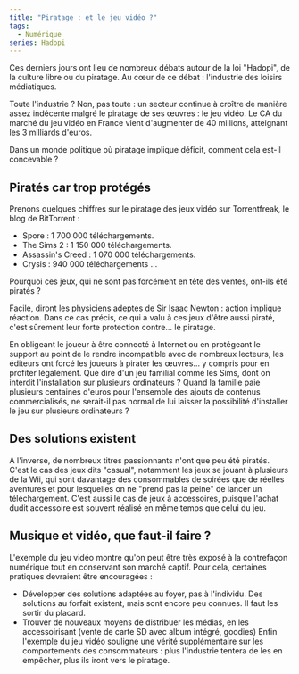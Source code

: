 ```yaml
---
title: "Piratage : et le jeu vidéo ?"
tags:
  - Numérique
series: Hadopi
---
```


Ces derniers jours ont lieu de nombreux débats autour de la loi "Hadopi", de la culture libre ou du piratage. Au cœur de ce débat&nbsp;: l'industrie des loisirs médiatiques.

Toute l'industrie&nbsp;? Non, pas toute&nbsp;: un secteur continue à croître de manière assez indécente malgré le piratage de ses œuvres&nbsp;: le jeu vidéo. Le CA du marché du jeu vidéo en France vient d'augmenter de 40 millions, atteignant les 3 milliards d'euros.

Dans un monde politique où piratage implique déficit, comment cela est-il concevable&nbsp;?

## Piratés car trop protégés

Prenons quelques chiffres sur le piratage des jeux vidéo sur Torrentfreak, le blog de BitTorrent&nbsp;:
- Spore&nbsp;: 1 700 000 téléchargements.
- The Sims 2&nbsp;: 1 150 000 téléchargements.
- Assassin's Creed&nbsp;: 1 070 000 téléchargements.
- Crysis&nbsp;: 940 000 téléchargements
…

Pourquoi ces jeux, qui ne sont pas forcément en tête des ventes, ont-ils été piratés&nbsp;?

Facile, diront les physiciens adeptes de Sir Isaac Newton&nbsp;: action implique réaction. Dans ce cas précis, ce qui a valu à ces jeux d'être aussi piraté, c'est sûrement leur forte protection contre… le piratage.

En obligeant le joueur à être connecté à Internet ou en protégeant le support au point de le rendre incompatible avec de nombreux lecteurs, les éditeurs ont forcé les joueurs à pirater les œuvres… y compris pour en profiter légalement. Que dire d'un jeu familial comme les Sims, dont on interdit l'installation sur plusieurs ordinateurs&nbsp;? Quand la famille paie plusieurs centaines d'euros pour l'ensemble des ajouts de contenus commercialisés, ne serait-il pas normal de lui laisser la possibilité d'installer le jeu sur plusieurs ordinateurs&nbsp;?

## Des solutions existent

A l'inverse, de nombreux titres passionnants n'ont que peu été piratés. C'est le cas des jeux dits "casual", notamment les jeux se jouant à plusieurs de la Wii, qui sont davantage des consommables de soirées que de réelles aventures et pour lesquelles on ne "prend pas la peine" de lancer un téléchargement. C'est aussi le cas de jeux à accessoires, puisque l'achat dudit accessoire est souvent réalisé en même temps que celui du jeu.

## Musique et vidéo, que faut-il faire&nbsp;?

L'exemple du jeu vidéo montre qu'on peut être très exposé à la contrefaçon numérique tout en conservant son marché captif. Pour cela, certaines pratiques devraient être encouragées&nbsp;:

*   Développer des solutions adaptées au foyer, pas à l'individu. Des solutions au forfait existent, mais sont encore peu connues. Il faut les sortir du placard.
*   Trouver de nouveaux moyens de distribuer les médias, en les accessoirisant (vente de carte SD avec album intégré, goodies)
Enfin l'exemple du jeu vidéo souligne une vérité supplémentaire sur les comportements des consommateurs&nbsp;: plus l'industrie tentera de les en empêcher, plus ils iront vers le piratage.
